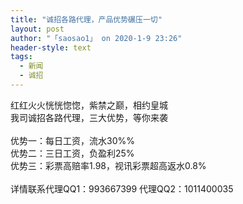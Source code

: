 ```yaml
---
title: "诚招各路代理，产品优势碾压一切"
layout: post
author: "「saosao1」 on 2020-1-9 23:26"
header-style: text
tags:
  - 新闻
  - 诚招
---
```


<head></head>
<body>
  红红火火恍恍惚惚，紫禁之巅，相约皇城
 <br> 我司诚招各路代理，三大优势，等你来袭
 <br> 
 <br> 优势一：每日工资，流水30%%
 <br> 优势二：三日工资，负盈利25%
 <br> 优势三：彩票高赔率1.98，视讯彩票超高返水0.8%
 <br> 
 <br> 详情联系代理QQ1：993667399 代理QQ2：1011400035
 <br> 
 <br>
</body>



